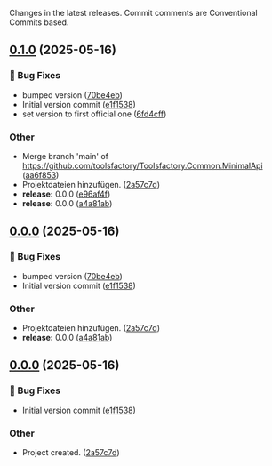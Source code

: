 Changes in the latest releases. Commit comments are Conventional Commits based.
<a name="0.1.0"></a>
## [0.1.0](https://www.github.com/toolsfactory/Toolsfactory.Common.MinimalApi/releases/tag/v0.1.0) (2025-05-16)

### 🐛 Bug Fixes

* bumped version ([70be4eb](https://www.github.com/toolsfactory/Toolsfactory.Common.MinimalApi/commit/70be4ebb5da4f8674383a31bdf3ef7aa43f544c0))
* Initial version commit ([e1f1538](https://www.github.com/toolsfactory/Toolsfactory.Common.MinimalApi/commit/e1f15381e0143e69287c7bb1d9be004c9badafa6))
* set version to first official one ([6fd4cff](https://www.github.com/toolsfactory/Toolsfactory.Common.MinimalApi/commit/6fd4cffc698b90d4d52190964369799d16f2c8fd))

### Other

* Merge branch 'main' of https://github.com/toolsfactory/Toolsfactory.Common.MinimalApi ([aa6f853](https://www.github.com/toolsfactory/Toolsfactory.Common.MinimalApi/commit/aa6f853c628bbced63b19353c889e9392d0717c4))
* Projektdateien hinzufügen. ([2a57c7d](https://www.github.com/toolsfactory/Toolsfactory.Common.MinimalApi/commit/2a57c7db9dffd204871e95f674c3e5ac29b67ff6))
* **release:** 0.0.0 ([e96af4f](https://www.github.com/toolsfactory/Toolsfactory.Common.MinimalApi/commit/e96af4f415dcdd02485cb0e32707acb14745eed1))
* **release:** 0.0.0 ([a4a81ab](https://www.github.com/toolsfactory/Toolsfactory.Common.MinimalApi/commit/a4a81abe99ae049def51e4e7f47aa1de3a1786d3))

<a name="0.0.0"></a>
## [0.0.0](https://www.github.com/toolsfactory/Toolsfactory.Common.MinimalApi/releases/tag/v0.0.0) (2025-05-16)

### 🐛 Bug Fixes

* bumped version ([70be4eb](https://www.github.com/toolsfactory/Toolsfactory.Common.MinimalApi/commit/70be4ebb5da4f8674383a31bdf3ef7aa43f544c0))
* Initial version commit ([e1f1538](https://www.github.com/toolsfactory/Toolsfactory.Common.MinimalApi/commit/e1f15381e0143e69287c7bb1d9be004c9badafa6))

### Other

* Projektdateien hinzufügen. ([2a57c7d](https://www.github.com/toolsfactory/Toolsfactory.Common.MinimalApi/commit/2a57c7db9dffd204871e95f674c3e5ac29b67ff6))
* **release:** 0.0.0 ([a4a81ab](https://www.github.com/toolsfactory/Toolsfactory.Common.MinimalApi/commit/a4a81abe99ae049def51e4e7f47aa1de3a1786d3))

<a name="0.0.0"></a>
## [0.0.0](https://www.github.com/toolsfactory/Toolsfactory.Common.MinimalApi/releases/tag/v0.0.0) (2025-05-16)

### 🐛 Bug Fixes

* Initial version commit ([e1f1538](https://www.github.com/toolsfactory/Toolsfactory.Common.MinimalApi/commit/e1f15381e0143e69287c7bb1d9be004c9badafa6))

### Other

* Project created. ([2a57c7d](https://www.github.com/toolsfactory/Toolsfactory.Common.MinimalApi/commit/2a57c7db9dffd204871e95f674c3e5ac29b67ff6))

